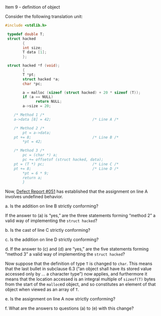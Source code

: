 Item 9 \- definition of object

Consider the following translation unit:

```c
#include <stdlib.h>

 typedef double T;
 struct hacked
        {
        int size;
        T data [1];
        };

 struct hacked *f (void);
        {
        T *pt;
        struct hacked *a;
        char *pc;

        a = malloc (sizeof (struct hacked) + 20 * sizeof (T));
        if (a == NULL)
              return NULL;
        a->size = 20;

 	/* Method 1 /*
 	a->data [8] = 42;					/* Line A /*

 	/* Method 2 /*
        pt = a->data;
 	pt += 8;							/* Line B /*
        *pt = 42;

 	/* Method 3 /*
        pc = (char *) a;
        pc += offsetof (struct hacked, data);
 	pt = (T *) pc;						/* Line C /*
 	pt += 8;							/* Line D /*
        *pt = 6 * 9;
        return a;
        }
```

Now, [Defect Report #051](issue:0051) has established that the assignment on
line A involves undefined behavior.

a. Is the addition on line B strictly conforming?

If the answer to (a) is “yes,” are the three statements forming “method 2” a
valid way of implementing the `struct hacked`?

b. Is the cast of line C strictly conforming?

c. Is the addition on line D strictly conforming?

d. If the answer to (c) and (d) are “yes,” are the five statements forming
“method 3” a valid way of implementing the `struct hacked`?

Now suppose that the definition of type `T` is changed to `char`. This means
that the last bullet in subclause 6.3 (“an object shall have its stored value
accessed only by ... a character type”) now applies, and furthermore it means
that the location accessed is an integral multiple of `sizeof(T)` bytes from the
start of the `malloc`ed object, and so constitutes an element of that object
when viewed as an array of `T`.

e. Is the assignment on line A now strictly conforming?

f. What are the answers to questions (a) to (e) with this change?
